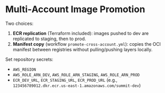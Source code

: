 # Multi‑Account Image Promotion

Two choices:

1. **ECR replication** (Terraform included): images pushed to dev are replicated to staging, then to prod.
2. **Manifest copy** (workflow `promote-cross-account.yml`): copies the OCI manifest between registries without pulling/pushing layers locally.

Set repository secrets:

- `AWS_REGION`
- `AWS_ROLE_ARN_DEV`, `AWS_ROLE_ARN_STAGING`, `AWS_ROLE_ARN_PROD`
- `ECR_DEV_URL`, `ECR_STAGING_URL`, `ECR_PROD_URL` (e.g., `123456789012.dkr.ecr.us-east-1.amazonaws.com/summit-dev`)
